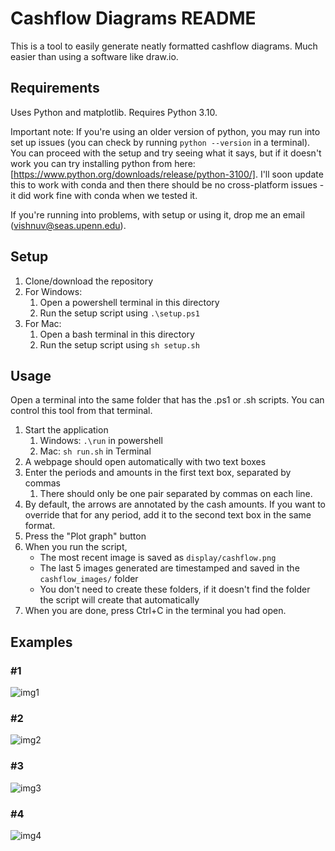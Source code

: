 # Cashflow Diagrams README

This is a tool to easily generate neatly formatted cashflow diagrams. Much easier than using a software like draw.io.

## Requirements

Uses Python and matplotlib. Requires Python 3.10.

Important note: If you're using an older version of python, you may run into set up issues (you can check by running ```python --version``` in a terminal). You can proceed with the setup and try seeing what it says, but if it doesn't work you can try installing python from here: [https://www.python.org/downloads/release/python-3100/]. I'll soon update this to work with conda and then there should be no cross-platform issues - it did work fine with conda when we tested it.

If you're running into problems, with setup or using it, drop me an email (vishnuv@seas.upenn.edu).

## Setup

1. Clone/download the repository
2. For Windows:
   1. Open a powershell terminal in this directory
   2. Run the setup script using ```.\setup.ps1```
3. For Mac:
   1. Open a bash terminal in this directory
   2. Run the setup script using ```sh setup.sh```

## Usage

Open a terminal into the same folder that has the .ps1 or .sh scripts. You can control this tool from that terminal.

1. Start the application
   1. Windows: ```.\run``` in powershell
   2. Mac: ```sh run.sh``` in Terminal
2. A webpage should open automatically with two text boxes
3. Enter the periods and amounts in the first text box, separated by commas
    1. There should only be one pair separated by commas on each line.
2. By default, the arrows are annotated by the cash amounts. If you want to override that for any period, add it to the second text box in the same format.
4. Press the "Plot graph" button
5. When you run the script,
   - The most recent image is saved as ```display/cashflow.png```
   - The last 5 images generated are timestamped and saved in the ```cashflow_images/``` folder
   - You don't need to create these folders, if it doesn't find the folder the script will create that automatically
6. When you are done, press Ctrl+C in the terminal you had open.

## Examples

### #1
![img1](https://github.com/user-attachments/assets/f3e1e6c2-be09-4a80-a88f-433a2e7cec12)

### #2
![img2](https://github.com/user-attachments/assets/784a9b01-300b-48a3-a5bb-c48ccddac226)

### #3
![img3](https://github.com/user-attachments/assets/b3101ccd-82f1-4f8a-bf9a-9aa3a6f4c49b)

### #4
![img4](https://github.com/user-attachments/assets/06b0eaec-5c65-4659-b6cb-e318f41b0144)
